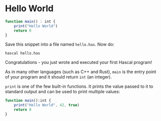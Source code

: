 # Hello World
```typescript
function main() : int {
    print("Hello World")
    return 0
}
```
Save this snippet into a file named `hello.has`. Now do: 
```
hascal hello.has
```

Congratulations - you just wrote and executed your first Hascal program!

As in many other languages (such as C++ and Rust), `main` is the entry point of your program and it should return `int` (an integer).

`print` is one of the few built-in functions. It prints the value passed to it to standard output and can be used to print multiple values:
```typescript
function main():int {
    print("Hello World", 42, true)
    return 0
}
```